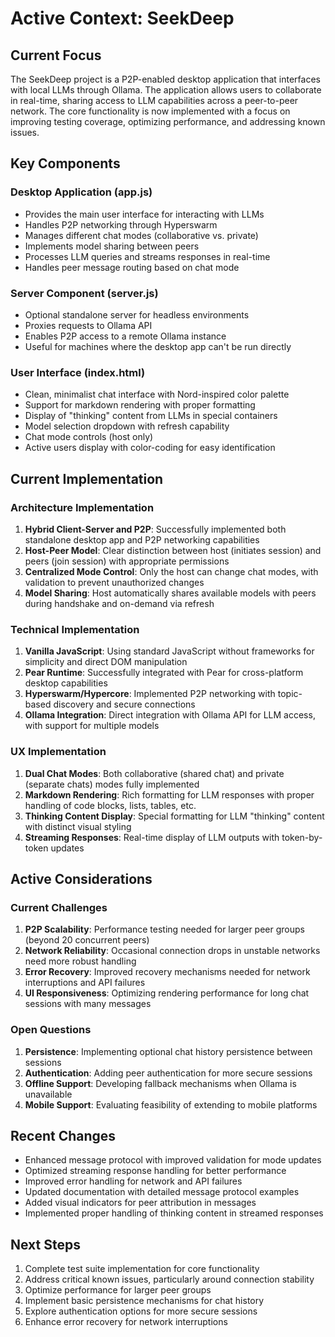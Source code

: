 # Active Context: SeekDeep

## Current Focus
The SeekDeep project is a P2P-enabled desktop application that interfaces with local LLMs through Ollama. The application allows users to collaborate in real-time, sharing access to LLM capabilities across a peer-to-peer network. The core functionality is now implemented with a focus on improving testing coverage, optimizing performance, and addressing known issues.

## Key Components

### Desktop Application (app.js)
- Provides the main user interface for interacting with LLMs
- Handles P2P networking through Hyperswarm
- Manages different chat modes (collaborative vs. private)
- Implements model sharing between peers
- Processes LLM queries and streams responses in real-time
- Handles peer message routing based on chat mode

### Server Component (server.js)
- Optional standalone server for headless environments
- Proxies requests to Ollama API
- Enables P2P access to a remote Ollama instance
- Useful for machines where the desktop app can't be run directly

### User Interface (index.html)
- Clean, minimalist chat interface with Nord-inspired color palette
- Support for markdown rendering with proper formatting
- Display of "thinking" content from LLMs in special containers
- Model selection dropdown with refresh capability
- Chat mode controls (host only)
- Active users display with color-coding for easy identification

## Current Implementation

### Architecture Implementation
1. **Hybrid Client-Server and P2P**: Successfully implemented both standalone desktop app and P2P networking capabilities
2. **Host-Peer Model**: Clear distinction between host (initiates session) and peers (join session) with appropriate permissions
3. **Centralized Mode Control**: Only the host can change chat modes, with validation to prevent unauthorized changes
4. **Model Sharing**: Host automatically shares available models with peers during handshake and on-demand via refresh

### Technical Implementation
1. **Vanilla JavaScript**: Using standard JavaScript without frameworks for simplicity and direct DOM manipulation
2. **Pear Runtime**: Successfully integrated with Pear for cross-platform desktop capabilities
3. **Hyperswarm/Hypercore**: Implemented P2P networking with topic-based discovery and secure connections
4. **Ollama Integration**: Direct integration with Ollama API for LLM access, with support for multiple models

### UX Implementation
1. **Dual Chat Modes**: Both collaborative (shared chat) and private (separate chats) modes fully implemented
2. **Markdown Rendering**: Rich formatting for LLM responses with proper handling of code blocks, lists, tables, etc.
3. **Thinking Content Display**: Special formatting for LLM "thinking" content with distinct visual styling
4. **Streaming Responses**: Real-time display of LLM outputs with token-by-token updates

## Active Considerations

### Current Challenges
1. **P2P Scalability**: Performance testing needed for larger peer groups (beyond 20 concurrent peers)
2. **Network Reliability**: Occasional connection drops in unstable networks need more robust handling
3. **Error Recovery**: Improved recovery mechanisms needed for network interruptions and API failures
4. **UI Responsiveness**: Optimizing rendering performance for long chat sessions with many messages

### Open Questions
1. **Persistence**: Implementing optional chat history persistence between sessions
2. **Authentication**: Adding peer authentication for more secure sessions
3. **Offline Support**: Developing fallback mechanisms when Ollama is unavailable
4. **Mobile Support**: Evaluating feasibility of extending to mobile platforms

## Recent Changes
- Enhanced message protocol with improved validation for mode updates
- Optimized streaming response handling for better performance
- Improved error handling for network and API failures
- Updated documentation with detailed message protocol examples
- Added visual indicators for peer attribution in messages
- Implemented proper handling of thinking content in streamed responses

## Next Steps
1. Complete test suite implementation for core functionality
2. Address critical known issues, particularly around connection stability
3. Optimize performance for larger peer groups
4. Implement basic persistence mechanisms for chat history
5. Explore authentication options for more secure sessions
6. Enhance error recovery for network interruptions
